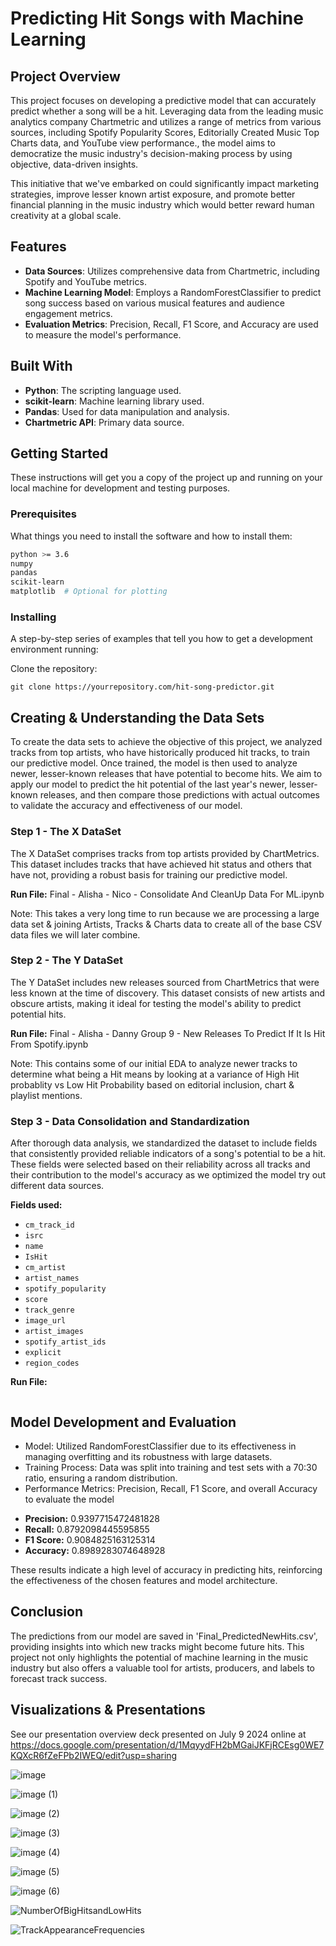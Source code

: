 # Predicting Hit Songs with Machine Learning

## Project Overview

This project focuses on developing a predictive model that can accurately predict whether a song will be a hit. Leveraging data from the leading music analytics company Chartmetric and utilizes a range of metrics from various sources, including Spotify Popularity Scores, Editorially Created Music Top Charts data, and YouTube view performance., the model aims to democratize the music industry's decision-making process by using objective, data-driven insights.  

This initiative that we've embarked on could significantly impact marketing strategies, improve lesser known artist exposure, and promote better financial planning in the music industry which would better reward human creativity at a global scale.

## Features
- **Data Sources**: Utilizes comprehensive data from Chartmetric, including Spotify and YouTube metrics.
- **Machine Learning Model**: Employs a RandomForestClassifier to predict song success based on various musical features and audience engagement metrics.
- **Evaluation Metrics**: Precision, Recall, F1 Score, and Accuracy are used to measure the model's performance.

## Built With
- **Python**: The scripting language used.
- **scikit-learn**: Machine learning library used.
- **Pandas**: Used for data manipulation and analysis.
- **Chartmetric API**: Primary data source.

## Getting Started
These instructions will get you a copy of the project up and running on your local machine for development and testing purposes.

### Prerequisites
What things you need to install the software and how to install them:
```bash
python >= 3.6
numpy
pandas
scikit-learn
matplotlib  # Optional for plotting
```

### Installing
A step-by-step series of examples that tell you how to get a development environment running:

Clone the repository:
```
git clone https://yourrepository.com/hit-song-predictor.git
```

## Creating & Understanding the Data Sets

To create the data sets to achieve the objective of this project, we analyzed tracks from top artists, who have historically produced hit tracks, to train our predictive model. Once trained, the model is then used to analyze newer, lesser-known releases that have potential to become hits. We aim to apply our model to predict the hit potential of the last year's newer, lesser-known releases, and then compare those predictions with actual outcomes to validate the accuracy and effectiveness of our model.

### Step 1 - The X DataSet

The X DataSet comprises tracks from top artists provided by ChartMetrics. This dataset includes tracks that have achieved hit status and others that have not, providing a robust basis for training our predictive model.

**Run File:**
Final - Alisha - Nico - Consolidate And CleanUp Data For ML.ipynb

Note: This takes a very long time to run because we are processing a large data set & joining Artists, Tracks & Charts data to create all of the base CSV data files we will later combine.

### Step 2 - The Y DataSet

The Y DataSet includes new releases sourced from ChartMetrics that were less known at the time of discovery. This dataset consists of new artists and obscure artists, making it ideal for testing the model's ability to predict potential hits.

**Run File:**
Final - Alisha - Danny Group 9 - New Releases To Predict If It Is Hit From Spotify.ipynb

Note: This contains some of our initial EDA to analyze newer tracks to determine what being a Hit means by looking at a variance of High Hit probablity vs Low Hit Probability based on editorial inclusion, chart & playlist mentions.

### Step 3 - Data Consolidation and Standardization

After thorough data analysis, we standardized the dataset to include fields that consistently provided reliable indicators of a song's potential to be a hit. These fields were selected based on their reliability across all tracks and their contribution to the model's accuracy as we optimized the model try out different data sources.

**Fields used:**
- `cm_track_id`
- `isrc`
- `name`
- `IsHit`
- `cm_artist`
- `artist_names`
- `spotify_popularity`
- `score`
- `track_genre`
- `image_url`
- `artist_images`
- `spotify_artist_ids`
- `explicit`
- `region_codes`

**Run File:**
```Final - Alisha - ML Model Train And Optimization.ipynb
```
## Model Development and Evaluation
* Model: Utilized RandomForestClassifier due to its effectiveness in managing overfitting and its robustness with large datasets.
* Training Process: Data was split into training and test sets with a 70:30 ratio, ensuring a random distribution.
* Performance Metrics: Precision, Recall, F1 Score, and overall Accuracy to evaluate the model
- **Precision:** 0.9397715472481828
- **Recall:** 0.8792098445595855
- **F1 Score:** 0.9084825163125314
- **Accuracy:** 0.8989283074648928

These results indicate a high level of accuracy in predicting hits, reinforcing the effectiveness of the chosen features and model architecture.

## Conclusion

The predictions from our model are saved in 'Final_PredictedNewHits.csv', providing insights into which new tracks might become future hits. This project not only highlights the potential of machine learning in the music industry but also offers a valuable tool for artists, producers, and labels to forecast track success.

## Visualizations & Presentations

See our presentation overview deck presented on July 9 2024 online at https://docs.google.com/presentation/d/1MqyydFH2bMGaiJKFjRCEsg0WE7KQXcR6fZeFPb2IWEQ/edit?usp=sharing

![image](https://github.com/Project2andTeam9/Team_9/assets/154397635/0b513399-c450-4218-98ec-d1b8c914b57b)

![image (1)](https://github.com/Project2andTeam9/Team_9/assets/154397635/7ef3d716-748d-4dce-a76a-a9bace2babd3)

![image (2)](https://github.com/Project2andTeam9/Team_9/assets/154397635/153c0a0f-2aae-4bcb-9c54-b955afbe0047)

![image (3)](https://github.com/Project2andTeam9/Team_9/assets/154397635/4c93fa92-1537-4ea9-b741-f525c1cde4cb)

![image (4)](https://github.com/Project2andTeam9/Team_9/assets/154397635/11f00ab7-6969-4f3e-81b0-453283da31f0)

![image (5)](https://github.com/Project2andTeam9/Team_9/assets/154397635/c3f8d3e5-4d2c-4804-92ea-560df132dbc4)

![image (6)](https://github.com/Project2andTeam9/Team_9/assets/154397635/7166ab9d-8417-4a1d-a455-c9fc538d4eb6)

![NumberOfBigHitsandLowHits](https://github.com/Project2andTeam9/Team_9/assets/154397635/7e17fe2f-e1e7-4b36-a6dd-374b6a1fddcc)

![TrackAppearanceFrequencies](https://github.com/Project2andTeam9/Team_9/assets/154397635/b19d93ab-bdbf-4b95-9b52-1d09352cbd15)

